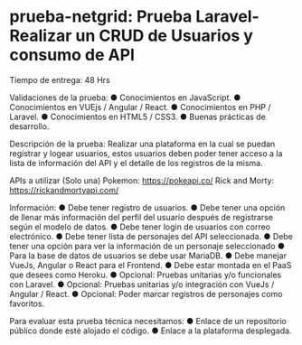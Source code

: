 # prueba-netgrid: Prueba Laravel- Realizar un CRUD de Usuarios y consumo de API
Tiempo de entrega: 48 Hrs

Validaciones de la prueba:
● Conocimientos en JavaScript.
● Conocimientos en VUEjs / Angular / React.
● Conocimientos en PHP / Laravel.
● Conocimientos en HTML5 / CSS3. ● Buenas prácticas de desarrollo.

Descripción de la prueba:
Realizar una plataforma en la cual se puedan registrar y logear usuarios, estos
usuarios deben poder tener acceso a la lista de información del API y el detalle de
los registros de la misma.

APIs a utilizar (Solo una)
Pokemon: https://pokeapi.co/
Rick and Morty: https://rickandmortyapi.com/

Información:
● Debe tener registro de usuarios.
● Debe tener una opción de llenar más información del perfil del usuario después de registrarse según  el modelo de datos.
● Debe tener login de usuarios con correo electrónico.
● Debe tener lista de personajes del API seleccionada.
● Debe tener una opción para ver la información de un personaje seleccionado
● Para la base de datos de usuarios se debe usar MariaDB.
● Debe manejar VueJs, Angular o React para el Frontend.
● Debe estar montada en el PaaS que desees como Heroku.
● Opcional: Pruebas unitarias y/o funcionales con Laravel.
● Opcional: Pruebas unitarias y/o integración con VueJs / Angular / React. 
● Opcional: Poder marcar registros de personajes como favoritos. 

Para evaluar esta prueba técnica necesitamos:
● Enlace de un repositorio público donde esté alojado el código.
● Enlace a la plataforma desplegada.